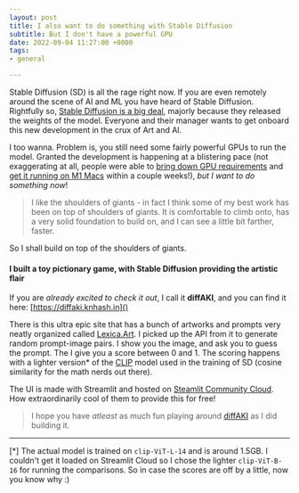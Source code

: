 ```yaml
---
layout: post
title: I also want to do something with Stable Diffusion
subtitle: But I don't have a powerful GPU
date: 2022-09-04 11:27:00 +0000
tags:
- general

---
```

Stable Diffusion (SD) is all the rage right now. If you are even remotely around the scene of AI and ML you have heard of Stable Diffusion. Rightfully so, [Stable Diffusion is a big deal](https://simonwillison.net/2022/Aug/29/stable-diffusion/ "Stable Diffusion is a big deal"), majorly because they released the weights of the model. Everyone and their manager wants to get onboard this new development in the crux of Art and AI.

I too wanna. Problem is, you still need some fairly powerful GPUs to run the model. Granted the development is happening at a blistering pace (not exaggerating at all, people were able to [bring down GPU requirements](https://constant.meiring.nz/playing/2022/08/04/playing-with-stable-diffusion.html "bring down GPU requirements") and [get it running on M1 Macs](https://replicate.com/blog/run-stable-diffusion-on-m1-mac "get it running on M1 Macs") within a couple weeks!), _but I want to do something now_! 

> I like the shoulders of giants - in fact I think some of my best work has been on top of shoulders of giants. It is comfortable to climb onto, has a very solid foundation to build on, and I can see a little bit farther, faster.

So I shall build on top of the shoulders of giants.

#### I built a toy pictionary game, with Stable Diffusion providing the artistic flair

If you are _already excited to check it out_, I call it **diffAKI**, and you can find it here: [https://diffaki.knhash.in]()

There is this ultra epic site that has a bunch of artworks and prompts very neatly organized called [Lexica.Art](https://lexica.art "Lexica.Art"). I picked up the API from it to generate random prompt-image pairs. I show you the image, and ask you to guess the prompt. The I give you a score between 0 and 1. The scoring happens with a lighter version* of the [CLIP](https://huggingface.co/docs/transformers/model_doc/clip "CLIP") model used in the training of SD (cosine similarity for the math nerds out there).

The UI is made with Streamlit and hosted on [Steamlit Community Cloud](https://streamlit.io/cloud "Steamlit Community Cloud"). How extraordinarily cool of them to provide this for free!

> I hope you have _atleast_ as much fun playing around [diffAKI](https://diffaki.knhash.in "diffAKI") as I did building it.

***

\[*\] The actual model is trained on `clip-ViT-L-14` and is around 1.5GB. I couldn't get it loaded on Streamlit Cloud so I chose the lighter `clip-ViT-B-16` for running the comparisons. So in case the scores are off by a little, now you know why :)